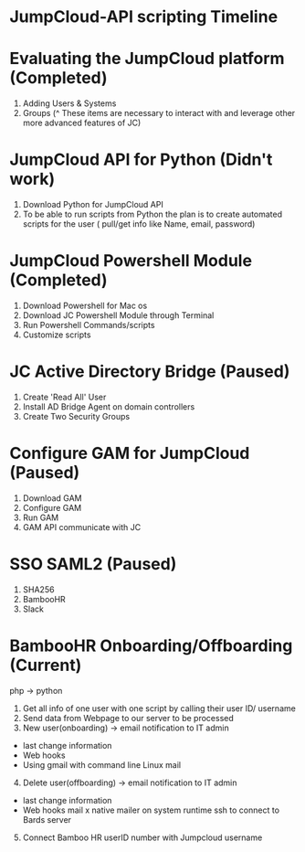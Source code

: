 # JumpCloud-API scripting Timeline

# Evaluating the JumpCloud platform (Completed)
1. Adding Users & Systems
2. Groups
(^ These items are necessary to interact with and leverage other more advanced features of JC)

# JumpCloud API for Python (Didn't work) 

1. Download Python for JumpCloud API
2. To be able to run scripts from Python
  the plan is to create automated scripts for the user ( pull/get info like Name, email, password)

# JumpCloud Powershell Module (Completed)
1. Download Powershell for Mac os
2. Download JC Powershell Module through Terminal
3. Run Powershell Commands/scripts 
4. Customize scripts

# JC Active Directory Bridge (Paused)
1. Create 'Read All' User
2. Install AD Bridge Agent on domain controllers
3. Create Two Security Groups

# Configure GAM for JumpCloud (Paused)
1. Download GAM
2. Configure GAM
3. Run GAM
4. GAM API communicate with JC

# SSO SAML2 (Paused)
1. SHA256
2. BambooHR
3. Slack

# BambooHR Onboarding/Offboarding (Current)
php -> python
1. Get all info of one user with one script by calling their user ID/ username
2. Send data from Webpage to our server to be processed
3. New user(onboarding) ->  email notification to IT admin
  * last change information
  * Web hooks
  * Using gmail with command line Linux mail
4. Delete user(offboarding) -> email notification to IT admin
  * last change information
  * Web hooks
  mail x
  native mailer on system
  runtime ssh to connect to Bards server
5. Connect Bamboo HR userID number with Jumpcloud username 
